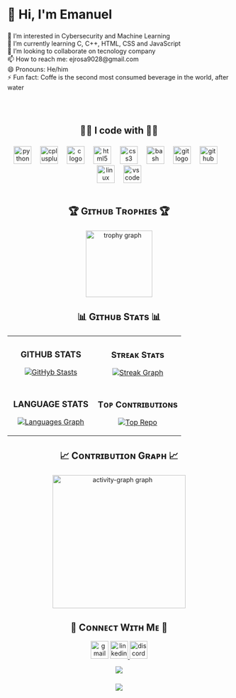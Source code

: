 <h1 align="left">👋 Hi, I'm Emanuel</h1>

###

<p align="left">👀 I’m interested in Cybersecurity and Machine Learning
  <br>
  🌱 I’m currently learning C, C++, HTML, CSS and JavaScript
  <br>
  💞️ I’m looking to collaborate on tecnology company
  <br>
  📫 How to reach me: ejrosa9028@gmail.com
  <br>
  😄 Pronouns: He/him
  <br>
  ⚡ Fun fact: Coffe is the second most consumed beverage in the world, after water</p>
  
  ##
<br/>
<h2 align="center">👨‍💻 I code with 👨‍💻</h2>

###

<div align="center">
  <img src="https://cdn.jsdelivr.net/gh/devicons/devicon/icons/python/python-original.svg" height="40" alt="python logo"  />
  <img width="12" />
  <img src="https://cdn.jsdelivr.net/gh/devicons/devicon/icons/cplusplus/cplusplus-original.svg" height="40" alt="cplusplus logo"  />
  <img width="12" />
  <img src="https://cdn.jsdelivr.net/gh/devicons/devicon/icons/c/c-original.svg" height="40" alt="c logo"  />
  <img width="12" />
  <img src="https://cdn.jsdelivr.net/gh/devicons/devicon/icons/html5/html5-original.svg" height="40" alt="html5 logo"  />
  <img width="12" />
  <img src="https://cdn.jsdelivr.net/gh/devicons/devicon/icons/css3/css3-original.svg" height="40" alt="css3 logo"  />
  <img width="12" />
  <img src="https://cdn.jsdelivr.net/gh/devicons/devicon/icons/bash/bash-original.svg" height="40" alt="bash logo"  />
  <img width="12" />
  <img src="https://cdn.jsdelivr.net/gh/devicons/devicon/icons/git/git-original.svg" height="40" alt="git logo"  />
  <img width="12" />
  <img src="https://cdn.jsdelivr.net/gh/devicons/devicon/icons/github/github-original.svg" height="40" alt="github logo"  />
  <img width="12" />
  <img src="https://cdn.jsdelivr.net/gh/devicons/devicon/icons/linux/linux-original.svg" height="40" alt="linux logo"  />
  <img width="12" />
  <img src="https://cdn.jsdelivr.net/gh/devicons/devicon/icons/vscode/vscode-original.svg" height="40" alt="vscode logo"  />
</div>

<br/>

<h2 align="center">🏆 Gɪᴛʜᴜʙ Tʀᴏᴘʜɪᴇs 🏆</h2>

###

<div align="center">
  <img src="https://github-profile-trophy.vercel.app?username=Ejrosa9028&theme=tokyonight&column=-1&row=1&margin-w=8&margin-h=8&no-bg=false&no-frame=false&order=4" height="150" alt="trophy graph"  />
</div>

###

<h2 align="center">📊 Gɪᴛʜᴜʙ Sᴛᴀᴛs 📊</h2>

###

<table width="100%">
  <tr>
    <td width="50%">
      <h3 align="center"><strong>GITHUB STATS</strong></h3>
      <p align="center">
        <a href="https://github.com/Ejrosa9028">
          <img src="https://github-readme-stats.vercel.app/api?username=Ejrosa9028&hide_title=false&hide_rank=false&show_icons=true&include_all_commits=true&count_private=true&disable_animations=false&theme=react&locale=en&hide_border=false&order=1" alt="GitHyb Stasts"/>
        </a>
      </p>
    </td>
    <td width="50%">
      <h3 align="center"><strong>Sᴛʀᴇᴀᴋ Sᴛᴀᴛs</strong></h3>
      <p align="center">
        <a href="https://github.com/Ejrosa9028">
          <img src="https://streak-stats.demolab.com?user=Ejrosa9028&locale=en&mode=daily&theme=blueberry&hide_border=false&border_radius=5&order=3" alt="Streak Graph"/>
        </a>
      </p>
    </td>
  </tr>
  <tr>
    <td width="50%">
      <h3 align="center"><strong>LANGUAGE STATS</strong></h3>
      <p align="center">
        <a href="https://github.com/Ejrosa9028">
          <img src="https://github-readme-stats.vercel.app/api/top-langs?username=Ejrosa9028&locale=en&hide_title=false&layout=compact&card_width=320&langs_count=5&theme=react&hide_border=false&order=2" alt="Languages Graph"/>
        </a>
      </p>
    </td>
    <td width="50%">
      <h3 align="center"><strong>Tᴏᴘ Cᴏɴᴛʀɪʙᴜᴛɪᴏɴs</strong></h3>
      <p align="center">
        <a href="https://github.com/Ejrosa9028">
          <img src="https://github-contributor-stats.vercel.app/api?username=Ejrosa9028&limit=5&theme=react&combine_all_yearly_contributions=true" alt="Top Repo"/>
        </a>
      </p>
    </td>
  </tr>
</table>

###

<h2 align="center">📈 Cᴏɴᴛʀɪʙᴜᴛɪᴏɴ Gʀᴀᴘʜ 📈</h2>

###

<div align="center">
  <img src="https://github-readme-activity-graph.vercel.app/graph?username=Ejrosa9028&radius=16&theme=react&area=true&order=5" height="300" alt="activity-graph graph"  />
</div>


<h2 align="center">🤝 Cᴏɴɴᴇᴄᴛ Wɪᴛʜ Mᴇ 🤝</h2>

<div align="center">
  <img src="https://img.shields.io/static/v1?message=Gmail&logo=gmail&label=&color=D14836&logoColor=white&labelColor=&style=for-the-badge" height="40" alt="gmail logo"  />
  <a href="www.linkedin.com/in/emanuel-j-rosa-alamo-0a1615329" target="_blank">
    <img src="https://img.shields.io/static/v1?message=LinkedIn&logo=linkedin&label=&color=0077B5&logoColor=white&labelColor=&style=for-the-badge" height="40" alt="linkedin logo"  />
  </a>
  <a href="emanueljrosaalamo_87034" target="_blank">
    <img src="https://img.shields.io/static/v1?message=Discord&logo=discord&label=&color=7289DA&logoColor=white&labelColor=&style=for-the-badge" height="40" alt="discord logo"  />
  </a>
</div>

<p align="center">
  <img src="https://capsule-render.vercel.app/api?type=waving&color=gradient&height=65&section=footer"/>
</p>

###

<div align="center">
  <img src="https://profile-counter.glitch.me/Ejrosa9028/count.svg?"  />
</div>

